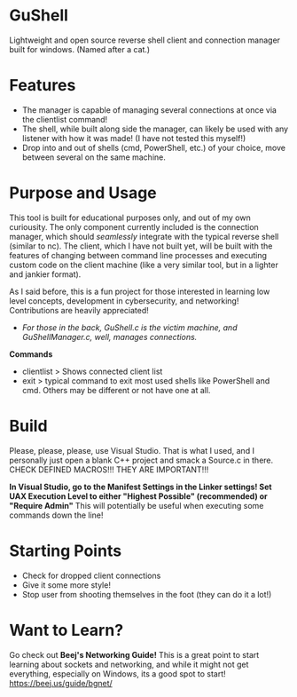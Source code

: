 # GuShell
Lightweight and open source reverse shell client and connection manager built for windows. (Named after a cat.)
# Features
- The manager is capable of managing several connections at once via the clientlist command!
- The shell, while built along side the manager, can likely be used with any listener with how it was made! (I have not tested this myself!)
- Drop into and out of shells (cmd, PowerShell, etc.) of your choice, move between several on the same machine.
# Purpose and Usage
This tool is built for educational purposes only, and out of my own curiousity. The only component currently included is the connection manager,
which should *seamlessly* integrate with the typical reverse shell (similar to nc). The client, which I have not built yet, will be built with the features
of changing between command line processes and executing custom code on the client machine (like a very similar tool, but in a lighter and jankier format).

As I said before, this is a fun project for those interested in learning low level concepts, development in cybersecurity, and networking! Contributions are heavily appreciated!

 * *For those in the back, GuShell.c is the victim machine, and GuShellManager.c, well, manages connections.*

**Commands**
- clientlist > Shows connected client list
- exit > typical command to exit most used shells like PowerShell and cmd. Others may be different or not have one at all.
# Build
Please, please, please, use Visual Studio. That is what I used, and I personally just open a blank C++ project and smack a Source.c in there.
CHECK DEFINED MACROS!!! THEY ARE IMPORTANT!!!

**In Visual Studio, go to the Manifest Settings in the Linker settings! Set UAX Execution Level to either "Highest Possible" (recommended) or "Require Admin"**
This will potentially be useful when executing some commands down the line!
# Starting Points
- Check for dropped client connections
- Give it some more style!
- Stop user from shooting themselves in the foot (they can do it a lot!)
# Want to Learn?
Go check out **Beej's Networking Guide!** This is a great point to start learning about sockets and networking,
and while it might not get everything, especially on Windows, its a good spot to start!
https://beej.us/guide/bgnet/
